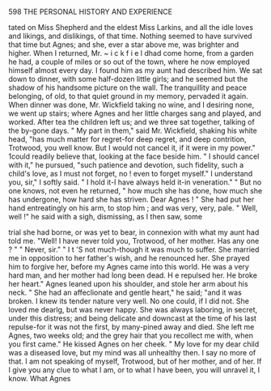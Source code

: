 598           THE PERSONAL HISTORY AND EXPERIENCE

tated on Miss Shepherd and the eldest Miss Larkins, and all the idle
loves and likings, and dislikings, of that time. Nothing seemed to have
survived that time but Agnes; and she, ever a star above me, was brighter
and higher.
    When I returned, Mr. ~ i c k f i e l dhad come home, from a garden he
had, a couple of miles or so out of the town, where he now employed
himself almost every day. I found him as my aunt had described him. We
sat down to dinner, with some half-dozen little girls; and he seemed but
the shadow of his handsome picture on the wall.
    The tranquillity and peace belonging, of old, to that quiet ground in
my memory, pervaded it again. When dinner was done, Mr. Wickfield
taking no wine, and I desiring none, we went up stairs; where Agnes and
her little charges sang and played, and worked. After tea the children
left us; and we three sat together, talking of the by-gone days.
    " My part in them," said Mr. Wickfield, shaking his white head, "has
much matter for regret-for deep regret, and deep contrition, Trotwood,
you well know. But I would not cancel it, if it were in my power."
    1could readily believe that, looking at the face beside him.
    " I should cancel with it," he pursued, "such patience and devotion,
such fidelity, such a child's love, as I must not forget, no ! even to forget
myself."
      I understand you, sir," I softly said. " I hold it-I have always held
it-in veneration."
    " But no one knows, not even             he returned, " how much she has
done, how much she has undergone, how hard she has striven. Dear
Agnes ! "
    She had put her hand entreatingly on his arm, to stop him ; and was
very, very, pale.
    " Well, well !" he said with a sigh, dismissing, as I then saw, some

trial she had borne, or was yet to bear, in connexion with what my aunt
had told me. "Well! I have never told you, Trotwood, of her mother.
Has any one ? "
    " Never, sir."
    " I t 'S not much-though    it was much to suffer. She married me in
opposition to her father's wish, and he renounced her. She prayed him
to forgive her, before my Agnes came into this world. He was a very
hard man, and her mother had long been dead. H e repulsed her. He
broke her heart."
    Agnes leaned upon his shoulder, and stole her arm about his neck.
    " She had an affeclionate and gentle heart," he said; "and it was
broken. I knew its tender nature very well. No one could, if I did not.
She loved me dearlg, but was never happy. She was always laboring, in
secret, under this distress; and being delicate and downcast at the time
of his last repulse-for    it was not the first, by many-pined away and
died. She left me Agnes, two weeks old; and the grey hair that you
recollect me with, when you first came."
    He kissed Agnes on her cheek.
    " My love for my dear child was a diseased love, but my mind was
all unhealthy then. I say no more of that. I am not speaking of myself,
Trotwood, but of her mother, and of her. If I give you any clue to what
I am, or to what I have been, you will unravel it, I know. What Agnes
